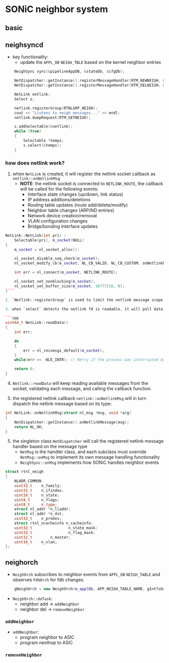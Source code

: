 # SONiC neighbor system

## basic

## neighsyncd

* key functionality:
    * update the `APPL_DB` `NEIGH_TBLE` based on the kernel neighbor entries

```cpp
    NeighSync sync(&pipelineAppDB, &stateDb, &cfgDb);

    NetDispatcher::getInstance().registerMessageHandler(RTM_NEWNEIGH, &sync);
    NetDispatcher::getInstance().registerMessageHandler(RTM_DELNEIGH, &sync);

    NetLink netlink;
    Select s;

    netlink.registerGroup(RTNLGRP_NEIGH);
    cout << "Listens to neigh messages..." << endl;
    netlink.dumpRequest(RTM_GETNEIGH);

    s.addSelectable(&netlink);
    while (true)
    {
        Selectable *temps;
        s.select(&temps);
    }
```

### how does netlink work?

1. when `NetLink` is created, it will register the netlink socket callback as `netlink::onNetlinkMsg`
    * **NOTE**: the netlink socket is connected to `NETLINK_ROUTE`, the callback will be called for the following events:
        * Interface state changes (up/down, link status)
        * IP address additions/deletions
        * Routing table updates (route add/delete/modify)
        * Neighbor table changes (ARP/ND entries)
        * Network device creation/removal
        * VLAN configuration changes
        * Bridge/bonding interface updates

```cpp
NetLink::NetLink(int pri) :
    Selectable(pri), m_socket(NULL)
{
    m_socket = nl_socket_alloc();

    nl_socket_disable_seq_check(m_socket);
    nl_socket_modify_cb(m_socket, NL_CB_VALID, NL_CB_CUSTOM, onNetlinkMsg, this);

    int err = nl_connect(m_socket, NETLINK_ROUTE);

    nl_socket_set_nonblocking(m_socket);
    nl_socket_set_buffer_size(m_socket, 16777216, 0);
}```

2. `Netlink::registerGroup` is used to limit the netlink message scope

3. when `select` detects the netlink fd is readable, it will poll data from the socket by calling the overriden `NetLink::readData`

```cpp
uint64_t NetLink::readData()
{
    int err;

    do
    {
        err = nl_recvmsgs_default(m_socket);
    }
    while(err == -NLE_INTR); // Retry if the process was interrupted by a signal

    return 0;
}
```

4. `Netlink::readData` will keep reading available messages from the socket, validating each message, and calling the callback function.


4. the registered netlink callback `netlink::onNetlinkMsg` will in turn dispatch the netlink message based on its type:

```cpp
int NetLink::onNetlinkMsg(struct nl_msg *msg, void *arg)
{
    NetDispatcher::getInstance().onNetlinkMessage(msg);
    return NL_OK;
}
```

5. the singleton class `NetDispatcher` will call the registered netlink message handler based on the message type
    * `NetMsg` is the handler class, and each subclass must override `NetMsg::onMsg` to implement its own message handling functionality
    * `NeighSync::onMsg` implements how SONiC handles neighbor events

```cpp
struct rtnl_neigh
{
	NLHDR_COMMON
	uint32_t	n_family;
	uint32_t	n_ifindex;
	uint16_t	n_state;
	uint8_t		n_flags;
	uint8_t		n_type;
	struct nl_addr *n_lladdr;
	struct nl_addr *n_dst;
	uint32_t	n_probes;
	struct rtnl_ncacheinfo n_cacheinfo;
	uint32_t                n_state_mask;
	uint32_t                n_flag_mask;
	uint32_t		n_master;
	uint16_t	n_vlan;
};
```


## neighorch

* `NeighOrch` subscribes to neighbor events from `APPL_DB` `NEIGH_TABLE` and observes `FdbOrch` for fdb changes.

```cpp
    gNeighOrch = new NeighOrch(m_applDb, APP_NEIGH_TABLE_NAME, gIntfsOrch, gFdbOrch, gPortsOrch, m_chassisAppDb);
```

* `NeighOrch::doTask`:
    * neighbor add -> `addNeighbor`
    * neighbor del -> `removeNeighbor`

### `addNeighbor`
* `addNeighbor`:
    * program neighbor to ASIC
    * program nexthop to ASIC

### `removeNeighbor`
